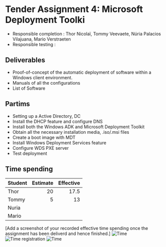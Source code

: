 # Tender Assignment 4: Microsoft Deployment Toolki

* Responsible completion : Thor Nicolaï, Tommy Veevaete, Núria Palacios Vilajuana, Mario Verstraeten
* Responsible testing    : 

## Deliverables

* Proof-of-concept of the automatic deployment of software within a Windows client environment.
* Manuals of all the configurations
* List of Software

## Partims

* Setting up a Active Directory, DC
* Install the DHCP feature and configure DNS
* Install both the Windows ADK and Microsoft Deployment Toolkit
* Obtain all the necessary installation media, .iso/.msi files
* Create a boot image with MDT
* Install Windows Deployment Services feature
* Configure WDS PXE server
* Test deployment


## Time spending

| Student  | Estimate | Effective |
| :---     |    ---:  |      ---: |
| Thor |       20   |     17.5      |
| Tommy |       5   |        13   |
| Nuria |          |           |
| Mario  |          |           |


[Add a screenshot of your recorded effective time spending once the assignment has been deliverd and hence finished.]
![Time](https://i.imgur.com/uFLvZaa.png)
![Time registration](https://i.imgur.com/cxzuwLX.png)
![Time](https://i.imgur.com/kY3efmS.png)

